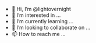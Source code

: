 - 👋 Hi, I’m @lightovernight
- 👀 I’m interested in ...
- 🌱 I’m currently learning ...
- 💞️ I’m looking to collaborate on ...
- 📫 How to reach me ...

<!---
lightovernight/lightovernight is a ✨ special ✨ repository because its `README.md` (this file) appears on your GitHub profile.
You can click the Preview link to take a look at your changes.
--->
